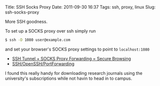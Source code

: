 Title: SSH Socks Proxy
Date: 2011-09-30 16:37
Tags: ssh, proxy, linux
Slug: ssh-socks-proxy

More SSH goodness.

To set up a SOCKS proxy over ssh simply run 
```bash
$ ssh -D 1080 user@example.com
``` 

and set your browser's SOCKS proxy settings to point to ```localhost:1080```

* [SSH Tunnel + SOCKS Proxy Forwarding = Secure Browsing](http://embraceubuntu.com/2006/12/08/ssh-tunnel-socks-proxy-forwarding-secure-browsing/)
* [SSH/OpenSSH/PortForwarding](https://help.ubuntu.com/community/SSH/OpenSSH/PortForwarding)

I found this really handy for downloading research journals using the university's subscriptions while not havin to head in to campus. 

